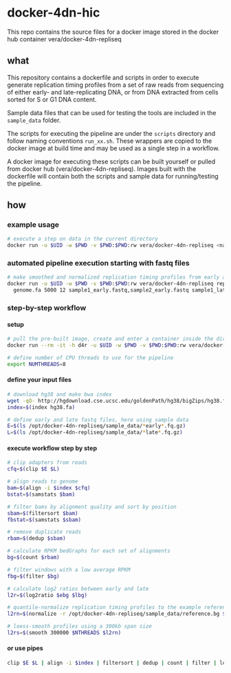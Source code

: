# docker-4dn-hic

This repo contains the source files for a docker image stored in the docker hub container vera/docker-4dn-repliseq

## what

This repository contains a dockerfile and scripts in order to execute generate replication timing profiles from a set of raw reads from sequencing of either early- and late-replicating DNA, or from DNA extracted from cells sorted for S or G1 DNA content.

Sample data files that can be used for testing the tools are included in the `sample_data` folder.

The scripts for executing the pipeline are under the `scripts` directory and follow naming conventions `run_xx.sh`. These wrappers are copied to the docker image at build time and may be used as a single step in a workflow.

A docker image for executing these scripts can be built yourself or pulled from docker hub (vera/docker-4dn-repliseq). Images built with the dockerfile will contain both the scripts and sample data for running/testing the pipeline.

## how

### example usage
```bash
# execute a step on data in the current directory
docker run -u $UID -w $PWD -v $PWD:$PWD:rw vera/docker-4dn-repliseq <name_of_script> <args> 
```

### automated pipeline execution starting with fastq files
```bash
# make smoothed and normalized replication timing profiles from early and late fastq files using 5000-bp window sizes and 12 threads
docker run -u $UID -w $PWD -v $PWD:$PWD:rw vera/docker-4dn-repliseq repliseq  \
  genome.fa 5000 12 sample1_early.fastq,sample2_early.fastq sample1_late.fastq,sample2_late.fastq
```

### step-by-step workflow

#### setup
```bash
# pull the pre-built image, create and enter a container inside the directory with your data
docker run --rm -it -h d4r -u $UID -w $PWD -v $PWD:$PWD:rw vera/docker-4dn-repliseq

# define number of CPU threads to use for the pipeline
export NUMTHREADS=8
```
#### define your input files

```bash
# download hg38 and make bwa index
wget -qO- http://hgdownload.cse.ucsc.edu/goldenPath/hg38/bigZips/hg38.fa.gz | gunzip -c > hg38.fa
index=$(index hg38.fa)

# define early and late fastq files, here using sample data
E=$(ls /opt/docker-4dn-repliseq/sample_data/*early*.fq.gz)
L=$(ls /opt/docker-4dn-repliseq/sample_data/*late*.fq.gz)
```

#### execute workflow step by step

```bash
# clip adapters from reads
cfq=$(clip $E $L)

# align reads to genome
bam=$(align -i $index $cfq)
bstat=$(samstats $bam)

# filter bams by alignment quality and sort by position
sbam=$(filtersort $bam)
fbstat=$(samstats $sbam)

# remove duplicate reads
rbam=$(dedup $sbam)

# calculate RPKM bedGraphs for each set of alignments
bg=$(count $rbam)

# filter windows with a low average RPKM
fbg=$(filter $bg)

# calculate log2 ratios between early and late
l2r=$(log2ratio $ebg $lbg)

# quantile-normalize replication timing profiles to the example reference bedGraph
l2rn=$(normalize -r /opt/docker-4dn-repliseq/sample_data/reference.bg $l2r)

# loess-smooth profiles using a 300kb span size
l2rs=$(smooth 300000 $NTHREADS $l2rn)

```
#### or use pipes
```bash
clip $E $L | align -i $index | filtersort | dedup | count | filter | log2ratio | normalize
```
